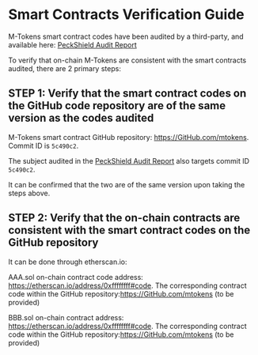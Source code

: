 Smart Contracts Verification Guide
===
M-Tokens smart contract codes have been audited by a third-party, and available here: [PeckShield Audit Report](https://xxx)

To verify that on-chain M-Tokens are consistent with the smart contracts audited, there are 2 primary steps:
 
STEP 1: Verify that the smart contract codes on the GitHub code repository are of the same version as the codes audited
---
M-Tokens smart contract GitHub repository: https://GitHub.com/mtokens. Commit ID is `5c490c2`. 

The subject audited in the [PeckShield Audit Report](https://xxx) also targets commit ID `5c490c2`.

It can be confirmed that the two are of the same version upon taking the steps above.
 
STEP 2: Verify that the on-chain contracts are consistent with the smart contract codes on the GitHub repository
---
It can be done through etherscan.io:

AAA.sol on-chain contract code address: https://etherscan.io/address/0xffffffff#code. The corresponding contract code within the GitHub repository:https://GitHub.com/mtokens (to be provided) 

BBB.sol on-chain contract address: https://etherscan.io/address/0xffffffff#code. The corresponding contract code within the GitHub repository:https://GitHub.com/mtokens (to be provided) 
